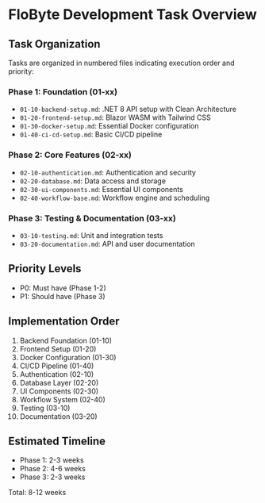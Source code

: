 # FloByte Development Task Overview

## Task Organization
Tasks are organized in numbered files indicating execution order and priority:

### Phase 1: Foundation (01-xx)
- `01-10-backend-setup.md`: .NET 8 API setup with Clean Architecture
- `01-20-frontend-setup.md`: Blazor WASM with Tailwind CSS
- `01-30-docker-setup.md`: Essential Docker configuration
- `01-40-ci-cd-setup.md`: Basic CI/CD pipeline

### Phase 2: Core Features (02-xx)
- `02-10-authentication.md`: Authentication and security
- `02-20-database.md`: Data access and storage
- `02-30-ui-components.md`: Essential UI components
- `02-40-workflow-base.md`: Workflow engine and scheduling

### Phase 3: Testing & Documentation (03-xx)
- `03-10-testing.md`: Unit and integration tests
- `03-20-documentation.md`: API and user documentation

## Priority Levels
- P0: Must have (Phase 1-2)
- P1: Should have (Phase 3)

## Implementation Order
1. Backend Foundation (01-10)
2. Frontend Setup (01-20)
3. Docker Configuration (01-30)
4. CI/CD Pipeline (01-40)
5. Authentication (02-10)
6. Database Layer (02-20)
7. UI Components (02-30)
8. Workflow System (02-40)
9. Testing (03-10)
10. Documentation (03-20)

## Estimated Timeline
- Phase 1: 2-3 weeks
- Phase 2: 4-6 weeks
- Phase 3: 2-3 weeks

Total: 8-12 weeks
